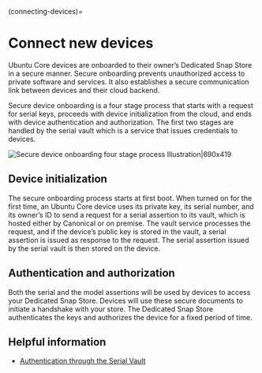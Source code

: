 (connecting-devices)=
# Connect new devices

<!-- 
Status: Document is unfocused and does not fit into a Diataxis quadrant
Rewrite: Rework into how-to
 -->

Ubuntu Core devices are onboarded to their owner’s Dedicated Snap Store in a secure manner. Secure onboarding prevents unauthorized access to private software and services. It also establishes a secure communication link between devices and their cloud backend.

Secure device onboarding is a four stage process that starts with a request for serial keys, proceeds with device initialization from the cloud, and ends with device authentication and authorization. The first two stages are handled by the serial vault which is a service that issues credentials to devices.

![Secure device onboarding four stage process Illustration|690x419](https://assets.ubuntu.com/v1/29944474-19c88fc1e15e2058793f9d8be18ba042603eb2c7_2_690x419.png)

## Device initialization

The secure onboarding process starts at first boot. When turned on for the first time, an Ubuntu Core device uses its private key, its serial number, and its owner’s ID to send a request for a serial assertion to its vault, which is hosted either by Canonical or on premise. The vault service processes the request, and if the device’s public key is stored in the vault, a serial assertion is issued as response to the request. The serial assertion issued by the serial vault is then stored on the device.

## Authentication and authorization

Both the serial and the model assertions will be used by devices to access your Dedicated Snap Store. Devices will use these secure documents to initiate a handshake with your store. The Dedicated Snap Store authenticates the keys and authorizes the device for a fixed period of time.

## Helpful information

* [Authentication through the Serial Vault](https://ubuntu.com/core/docs/dedicated-snap-stores)
